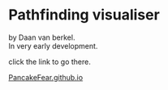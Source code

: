 <h1>Pathfinding visualiser</h1>
by Daan van berkel.
<br>
In very early development.

click the link to go there.

<a href="https://daan-v-berkel.github.io/PancakeFear.github.io/">PancakeFear.github.io<a>

